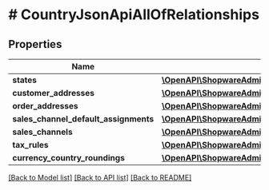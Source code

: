 # # CountryJsonApiAllOfRelationships

## Properties

Name | Type | Description | Notes
------------ | ------------- | ------------- | -------------
**states** | [**\OpenAPI\ShopwareAdminApiClient\Model\CountryJsonApiAllOfRelationshipsStates**](CountryJsonApiAllOfRelationshipsStates.md) |  | [optional]
**customer_addresses** | [**\OpenAPI\ShopwareAdminApiClient\Model\CountryJsonApiAllOfRelationshipsCustomerAddresses**](CountryJsonApiAllOfRelationshipsCustomerAddresses.md) |  | [optional]
**order_addresses** | [**\OpenAPI\ShopwareAdminApiClient\Model\CountryJsonApiAllOfRelationshipsOrderAddresses**](CountryJsonApiAllOfRelationshipsOrderAddresses.md) |  | [optional]
**sales_channel_default_assignments** | [**\OpenAPI\ShopwareAdminApiClient\Model\CountryJsonApiAllOfRelationshipsSalesChannelDefaultAssignments**](CountryJsonApiAllOfRelationshipsSalesChannelDefaultAssignments.md) |  | [optional]
**sales_channels** | [**\OpenAPI\ShopwareAdminApiClient\Model\CountryJsonApiAllOfRelationshipsSalesChannels**](CountryJsonApiAllOfRelationshipsSalesChannels.md) |  | [optional]
**tax_rules** | [**\OpenAPI\ShopwareAdminApiClient\Model\CountryJsonApiAllOfRelationshipsTaxRules**](CountryJsonApiAllOfRelationshipsTaxRules.md) |  | [optional]
**currency_country_roundings** | [**\OpenAPI\ShopwareAdminApiClient\Model\CountryJsonApiAllOfRelationshipsCurrencyCountryRoundings**](CountryJsonApiAllOfRelationshipsCurrencyCountryRoundings.md) |  | [optional]

[[Back to Model list]](../../README.md#models) [[Back to API list]](../../README.md#endpoints) [[Back to README]](../../README.md)
